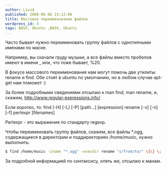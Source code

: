 ```yaml
---
author: Livid
published: 2008-06-06 15:12:06
title: Массовое переименование файлов
wordpress_id: 5
tags: BASh, Ubuntu ,BASh, Ubuntu
...
```


Часто бывает нужно переименовать группу файлов с однотипными именами по
маске.

Например, вы скачали груду музыки, а все файлы вместо пробелов имеют в
имени \_ или, что тоже бывает, %20.

В фокусе массового переименования нам могут помочь две утилиты: rename и
find. Обе стоят в ubuntu по умолчанию, но в любом случае apt-get нам
поможет :)


<!--more-->



За более подробными сведениями отсылаю к man find, man rename, и,
скажем, http://www.regular-expressions.info/

Если коротко, то:
find [-H] [-L] [-P] [path...] [expression]
rename [-v] [-n] [-f] perlexpr [filenames]

Perlexpr - это выражение по стандарту regexp.

Чтобы переименовать группу файлов, скажем, все файлы \*.ogg,
содержащиеся в директории и поддиректориях /home/music, нужно
выполнить:

```bash
$ find /home/music -iname "*.ogg" -execdir rename "s/from/to/" \{\} \;
```


За подробной информацией по синтаксису, опять же, отсылаю к манам.
